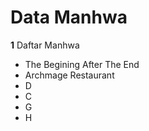 # Data Manhwa

**1** Daftar Manhwa
* The Begining After The End
* Archmage Restaurant
* D
* C
* G
* H
